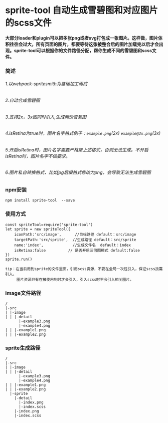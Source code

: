 
sprite-tool 自动生成雪碧图和对应图片的scss文件
===

#### 大部分loader和plugin可以把多张png或者svg打包成一张图片。这样做，图片体积往往会过大，所有页面的图片，都要等待这张被整合后的图片加载完以后才会出现。sprite-tool可以根据你的文件路径分配，帮你生成不同的雪碧图和scss文件。

### 简述

###### 1.以webpack-spritesmith为基础加工而成
###### 2.自动合成雪碧图
###### 3.支持2x，3x图同时引入,生成两份雪碧图
###### 4.isRetina为true时，图片名字格式例子：`example.png`(2x) `example@3x.png`(3x)
###### 5.开启isRetina时，图片名字需要严格按上述格式，否则无法生成。不开启isRetina时，图片名字不做要求。
###### 6.图片私自转换格式，比如jpg后缀格式修改为png，会导致无法生成雪碧图



### npm安装

```
npm install sprite-tool  --save
```


### 使用方式
```
const spriteTool=require('sprite-tool')
let sprite = new spriteTool({
    iconPath:'src/image',      //目标路径 default：src/image
    targetPath:'src/sprite',  //生成路径 default：src/sprite
    name:'index',             //生成文件名  default：index
    isRetina:false          // 是否开启三倍图模式 default:false
})
sprite.run()

tip：在当前用到sprite的文件里面，引用scss资源，不要在全局一次性引入，保证scss按需引入。
     图片资源只有在被使用到时才会引入，引入scss时不会引入相关图片。
```


### image文件路径
```
/
|-src
| |-image
| | |-detail
      |-example3.png
      |-example4.png
| | |-example1.png
| | |-example2.png
```

### sprite生成路径
```
/
|-src
| |-image
| | |-detail
      |-example3.png
      |-example4.png
| | |-example1.png
| | |-example2.png
  |-sprite
    |-detail
      |-index.png
      |-index.scss
    |-index.png
    |-index.scss
```